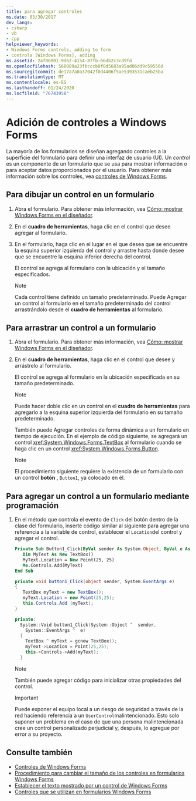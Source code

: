 ```yaml
---
title: para agregar controles
ms.date: 03/30/2017
dev_langs:
- csharp
- vb
- cpp
helpviewer_keywords:
- Windows Forms controls, adding to form
- controls [Windows Forms], adding
ms.assetid: 2af86001-9d62-4154-87fb-66db2c3cd9fd
ms.openlocfilehash: 560089a23fbcccb0f0d5683a95ad06dd9c59556d
ms.sourcegitcommit: de17a7a0a37042f0d4406f5ae5393531caeb25ba
ms.translationtype: MT
ms.contentlocale: es-ES
ms.lasthandoff: 01/24/2020
ms.locfileid: "76743958"
---
```

# <a name="how-to-add-controls-to-windows-forms"></a>Adición de controles a Windows Forms

La mayoría de los formularios se diseñan agregando controles a la superficie del formulario para definir una interfaz de usuario (UI). Un *control* es un componente de un formulario que se usa para mostrar información o para aceptar datos proporcionados por el usuario. Para obtener más información sobre los controles, vea [controles de Windows Forms](index.md).

## <a name="to-draw-a-control-on-a-form"></a>Para dibujar un control en un formulario

1. Abra el formulario. Para obtener más información, vea [Cómo: mostrar Windows Forms en el diseñador](https://docs.microsoft.com/previous-versions/visualstudio/visual-studio-2010/w5yd62ts(v=vs.100)).

2. En el **cuadro de herramientas**, haga clic en el control que desee agregar al formulario.

3. En el formulario, haga clic en el lugar en el que desea que se encuentre la esquina superior izquierda del control y arrastre hasta donde desee que se encuentre la esquina inferior derecha del control.

    El control se agrega al formulario con la ubicación y el tamaño especificados.

    > [!NOTE]
    > Cada control tiene definido un tamaño predeterminado. Puede Agregar un control al formulario en el tamaño predeterminado del control arrastrándolo desde el **cuadro de herramientas** al formulario.

## <a name="to-drag-a-control-to-a-form"></a>Para arrastrar un control a un formulario

1. Abra el formulario. Para obtener más información, vea [Cómo: mostrar Windows Forms en el diseñador](https://docs.microsoft.com/previous-versions/visualstudio/visual-studio-2010/w5yd62ts(v=vs.100)).

2. En el **cuadro de herramientas**, haga clic en el control que desee y arrástrelo al formulario.

    El control se agrega al formulario en la ubicación especificada en su tamaño predeterminado.

    > [!NOTE]
    > Puede hacer doble clic en un control en el **cuadro de herramientas** para agregarlo a la esquina superior izquierda del formulario en su tamaño predeterminado.

    También puede Agregar controles de forma dinámica a un formulario en tiempo de ejecución. En el ejemplo de código siguiente, se agregará un control <xref:System.Windows.Forms.TextBox> al formulario cuando se haga clic en un control <xref:System.Windows.Forms.Button>.

    > [!NOTE]
    > El procedimiento siguiente requiere la existencia de un formulario con un control **botón** , `Button1`, ya colocado en él.

## <a name="to-add-a-control-to-a-form-programmatically"></a>Para agregar un control a un formulario mediante programación

1. En el método que controla el evento de `Click` del botón dentro de la clase del formulario, inserte código similar al siguiente para agregar una referencia a la variable de control, establecer el `Location`del control y agregar el control.

    ```vb
    Private Sub Button1_Click(ByVal sender As System.Object, ByVal e As System.EventArgs) Handles Button1.Click
       Dim MyText As New TextBox()
       MyText.Location = New Point(25, 25)
       Me.Controls.Add(MyText)
    End Sub
    ```

    ```csharp
    private void button1_Click(object sender, System.EventArgs e)
    {
       TextBox myText = new TextBox();
       myText.Location = new Point(25,25);
       this.Controls.Add (myText);
    }
    ```

    ```cpp
    private:
      System::Void button1_Click(System::Object ^  sender,
        System::EventArgs ^  e)
      {
        TextBox ^ myText = gcnew TextBox();
        myText->Location = Point(25,25);
        this->Controls->Add(myText);
      }
    ```

    > [!NOTE]
    > También puede agregar código para inicializar otras propiedades del control.

    > [!IMPORTANT]
    > Puede exponer el equipo local a un riesgo de seguridad a través de la red haciendo referencia a un `UserControl`malintencionado. Esto solo suponer un problema en el caso de que una persona malintencionada cree un control personalizado perjudicial y, después, lo agregue por error a su proyecto.

## <a name="see-also"></a>Consulte también

- [Controles de Windows Forms](index.md)
- [Procedimiento para cambiar el tamaño de los controles en formularios Windows Forms](how-to-resize-controls-on-windows-forms.md)
- [Establecer el texto mostrado por un control de Windows Forms](how-to-set-the-text-displayed-by-a-windows-forms-control.md)
- [Controles que se utilizan en formularios Windows Forms](controls-to-use-on-windows-forms.md)
